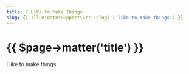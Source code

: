 ```yaml
---
title: I Like to Make Things
slug: {{ Illuminate\Support\Str::slug('I like to make things') }}
---
```


# {{ $page->matter('title') }}

I like to make things